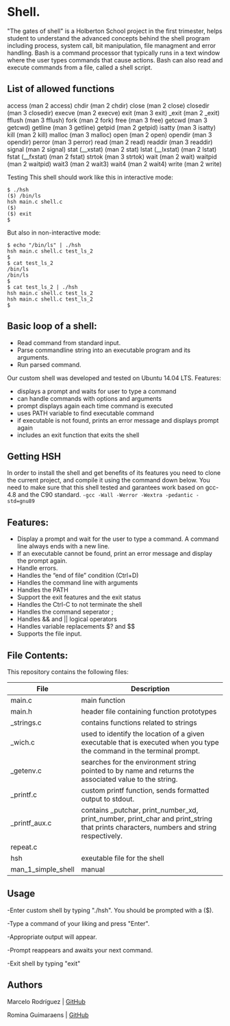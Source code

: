    # Shell.
 

"The gates of shell" is a Holberton School project in the first trimester, helps student to understand the advanced 
concepts behind the shell program including process, system call, bit manipulation, file managment and error 
handling.
Bash is a command processor that typically runs in a text window where the user types commands that cause actions.
Bash can also read and execute commands from a file, called a shell script.

## List of allowed functions

access (man 2 access)
chdir (man 2 chdir)
close (man 2 close)
closedir (man 3 closedir)
execve (man 2 execve)
exit (man 3 exit)
_exit (man 2 _exit)
fflush (man 3 fflush)
fork (man 2 fork)
free (man 3 free)
getcwd (man 3 getcwd)
getline (man 3 getline)
getpid (man 2 getpid)
isatty (man 3 isatty)
kill (man 2 kill)
malloc (man 3 malloc)
open (man 2 open)
opendir (man 3 opendir)
perror (man 3 perror)
read (man 2 read)
readdir (man 3 readdir)
signal (man 2 signal)
stat (__xstat) (man 2 stat)
lstat (__lxstat) (man 2 lstat)
fstat (__fxstat) (man 2 fstat)
strtok (man 3 strtok)
wait (man 2 wait)
waitpid (man 2 waitpid)
wait3 (man 2 wait3)
wait4 (man 2 wait4)
write (man 2 write)

Testing
This shell should work like this in interactive mode:
```
$ ./hsh
($) /bin/ls
hsh main.c shell.c
($)
($) exit
$
```

But also in non-interactive mode:
```
$ echo "/bin/ls" | ./hsh
hsh main.c shell.c test_ls_2
$
$ cat test_ls_2
/bin/ls
/bin/ls
$
$ cat test_ls_2 | ./hsh
hsh main.c shell.c test_ls_2
hsh main.c shell.c test_ls_2
$
```

## Basic loop of a shell:

-  Read command from standard input.
- Parse commandline string into an executable program and its arguments.
- Run parsed command.

Our custom shell was developed and tested on Ubuntu 14.04 LTS.
Features:

- displays a prompt and waits for user to type a command
- can handle commands with options and arguments
- prompt displays again each time command is executed
- uses PATH variable to find executable command
- if executable is not found, prints an error message and displays prompt again
- includes an exit function that exits the shell

## Getting HSH
In order to install the shell and get benefits of its features you need to clone the current project, and compile it using the command down below. You need to make sure that this shell tested and garantees work based on gcc-4.8 and the C90 standard.
 ```-gcc -Wall -Werror -Wextra -pedantic -std=gnu89 ```

## Features:

- Display a prompt and wait for the user to type a command. A command line always ends with a new line.
- If an executable cannot be found, print an error message and display the prompt again.
- Handle errors.
- Handles the “end of file” condition (Ctrl+D)
- Handles the command line with arguments
- Handles the PATH
- Support the exit features and the exit status
- Handles the Ctrl-C to not terminate the shell
- Handles the command seperator ;
- Handles && and || logical operators
- Handles variable replacements $? and $$
- Supports the file input.

## File Contents:

This repository contains the following files:

| File | Description |
| ------ | ------ |
| main.c | main function |
| main.h | header file containing function prototypes |
| _strings.c |  contains functions related to strings
| _wich.c | used to identify the location of a given executable that is executed when you type the command in the terminal prompt. |
| _getenv.c| searches for the environment string pointed to by name and returns the associated value to the string. |
| _printf.c | custom printf function, sends formatted output to stdout.|
| _printf_aux.c|contains _putchar,  print_number_xd, print_number, print_char and print_string that prints characters, numbers and string respectively.
| repeat.c |
| hsh | exeutable file for the shell
| man_1_simple_shell| manual

## Usage


-Enter custom shell by typing "./hsh". You should be prompted with a ($).

-Type a command of your liking and press "Enter".

-Appropriate output will appear.

-Prompt reappears and awaits your next command.

-Exit shell by typing "exit"


## Authors

Marcelo Rodríguez | [GitHub](https://github.com/Marcelorb1)

Romina Guimaraens | [GitHub](https://github.com/rominaguimaraens)
   

